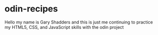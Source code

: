 # odin-recipes

Hello my name is Gary Shadders and this is just me continuing to practice my HTML5, CSS, and JavaScript skills with the odin project